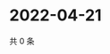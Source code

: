# 2022-04-21

共 0 条

<!-- BEGIN WEIBO -->
<!-- 最后更新时间 Thu Apr 21 2022 06:00:50 GMT+0800 (China Standard Time) -->

<!-- END WEIBO -->

